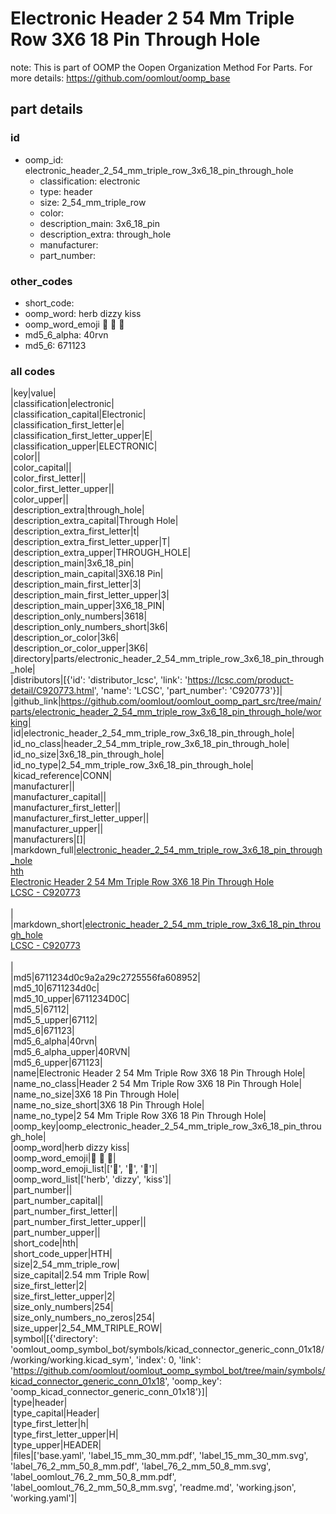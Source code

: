 # Electronic Header 2 54 Mm Triple Row 3X6 18 Pin Through Hole  

note: This is part of OOMP the Oopen Organization Method For Parts. For more details: https://github.com/oomlout/oomp_base

##  part details





### id
* oomp_id: electronic_header_2_54_mm_triple_row_3x6_18_pin_through_hole
  * classification: electronic
  * type: header
  * size: 2_54_mm_triple_row
  * color: 
  * description_main: 3x6_18_pin
  * description_extra: through_hole
  * manufacturer: 
  * part_number: 

### other_codes
* short_code: 
* oomp_word: herb dizzy kiss
* oomp_word_emoji :herb: :dizzy: :kiss:
* md5_6_alpha: 40rvn
* md5_6: 671123

### all codes 
|key|value|  
|classification|electronic|  
|classification_capital|Electronic|  
|classification_first_letter|e|  
|classification_first_letter_upper|E|  
|classification_upper|ELECTRONIC|  
|color||  
|color_capital||  
|color_first_letter||  
|color_first_letter_upper||  
|color_upper||  
|description_extra|through_hole|  
|description_extra_capital|Through Hole|  
|description_extra_first_letter|t|  
|description_extra_first_letter_upper|T|  
|description_extra_upper|THROUGH_HOLE|  
|description_main|3x6_18_pin|  
|description_main_capital|3X6.18 Pin|  
|description_main_first_letter|3|  
|description_main_first_letter_upper|3|  
|description_main_upper|3X6_18_PIN|  
|description_only_numbers|3618|  
|description_only_numbers_short|3k6|  
|description_or_color|3k6|  
|description_or_color_upper|3K6|  
|directory|parts/electronic_header_2_54_mm_triple_row_3x6_18_pin_through_hole|  
|distributors|[{'id': 'distributor_lcsc', 'link': 'https://lcsc.com/product-detail/C920773.html', 'name': 'LCSC', 'part_number': 'C920773'}]|  
|github_link|https://github.com/oomlout/oomlout_oomp_part_src/tree/main/parts/electronic_header_2_54_mm_triple_row_3x6_18_pin_through_hole/working|  
|id|electronic_header_2_54_mm_triple_row_3x6_18_pin_through_hole|  
|id_no_class|header_2_54_mm_triple_row_3x6_18_pin_through_hole|  
|id_no_size|3x6_18_pin_through_hole|  
|id_no_type|2_54_mm_triple_row_3x6_18_pin_through_hole|  
|kicad_reference|CONN|  
|manufacturer||  
|manufacturer_capital||  
|manufacturer_first_letter||  
|manufacturer_first_letter_upper||  
|manufacturer_upper||  
|manufacturers|[]|  
|markdown_full|[electronic_header_2_54_mm_triple_row_3x6_18_pin_through_hole](https://github.com/oomlout/oomlout_oomp_part_src/tree/main/parts/electronic_header_2_54_mm_triple_row_3x6_18_pin_through_hole/working)<br>[hth](https://github.com/oomlout/oomlout_oomp_part_src/tree/main/parts/electronic_header_2_54_mm_triple_row_3x6_18_pin_through_hole/working)<br>[Electronic Header 2 54 Mm Triple Row 3X6 18 Pin Through Hole](https://github.com/oomlout/oomlout_oomp_part_src/tree/main/parts/electronic_header_2_54_mm_triple_row_3x6_18_pin_through_hole/working)<br>[LCSC - C920773<br>](https://lcsc.com/product-detail/C920773.html)<br>|  
|markdown_short|[electronic_header_2_54_mm_triple_row_3x6_18_pin_through_hole](https://github.com/oomlout/oomlout_oomp_part_src/tree/main/parts/electronic_header_2_54_mm_triple_row_3x6_18_pin_through_hole/working)<br>[LCSC - C920773<br>](https://lcsc.com/product-detail/C920773.html)<br>|  
|md5|6711234d0c9a2a29c2725556fa608952|  
|md5_10|6711234d0c|  
|md5_10_upper|6711234D0C|  
|md5_5|67112|  
|md5_5_upper|67112|  
|md5_6|671123|  
|md5_6_alpha|40rvn|  
|md5_6_alpha_upper|40RVN|  
|md5_6_upper|671123|  
|name|Electronic Header 2 54 Mm Triple Row 3X6 18 Pin Through Hole|  
|name_no_class|Header 2 54 Mm Triple Row 3X6 18 Pin Through Hole|  
|name_no_size|3X6 18 Pin Through Hole|  
|name_no_size_short|3X6 18 Pin Through Hole|  
|name_no_type|2 54 Mm Triple Row 3X6 18 Pin Through Hole|  
|oomp_key|oomp_electronic_header_2_54_mm_triple_row_3x6_18_pin_through_hole|  
|oomp_word|herb dizzy kiss|  
|oomp_word_emoji|:herb: :dizzy: :kiss:|  
|oomp_word_emoji_list|[':herb:', ':dizzy:', ':kiss:']|  
|oomp_word_list|['herb', 'dizzy', 'kiss']|  
|part_number||  
|part_number_capital||  
|part_number_first_letter||  
|part_number_first_letter_upper||  
|part_number_upper||  
|short_code|hth|  
|short_code_upper|HTH|  
|size|2_54_mm_triple_row|  
|size_capital|2.54 mm Triple Row|  
|size_first_letter|2|  
|size_first_letter_upper|2|  
|size_only_numbers|254|  
|size_only_numbers_no_zeros|254|  
|size_upper|2_54_MM_TRIPLE_ROW|  
|symbol|[{'directory': 'oomlout_oomp_symbol_bot/symbols/kicad_connector_generic_conn_01x18//working/working.kicad_sym', 'index': 0, 'link': 'https://github.com/oomlout/oomlout_oomp_symbol_bot/tree/main/symbols/kicad_connector_generic_conn_01x18', 'oomp_key': 'oomp_kicad_connector_generic_conn_01x18'}]|  
|type|header|  
|type_capital|Header|  
|type_first_letter|h|  
|type_first_letter_upper|H|  
|type_upper|HEADER|  
|files|['base.yaml', 'label_15_mm_30_mm.pdf', 'label_15_mm_30_mm.svg', 'label_76_2_mm_50_8_mm.pdf', 'label_76_2_mm_50_8_mm.svg', 'label_oomlout_76_2_mm_50_8_mm.pdf', 'label_oomlout_76_2_mm_50_8_mm.svg', 'readme.md', 'working.json', 'working.yaml']|  
